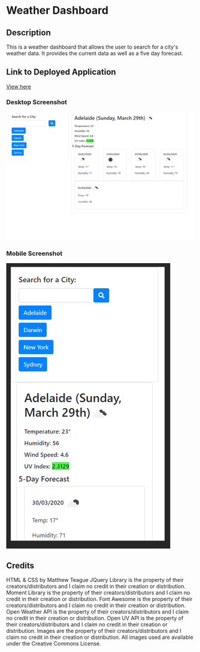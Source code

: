 # Weather Dashboard

## Description
This is a weather dashboard that allows the user to search for a city's weather data. It provides the current data as well as a five day forecast.

## Link to Deployed Application
[View here](https://trojanface.github.io/weatherdashboard/)

### Desktop Screenshot
![An image of the weather dashboard on desktop.](./desktop.png)

### Mobile Screenshot
![An image of the weather dashboard on mobile.](./Mobile.png)

## Credits
HTML & CSS by Matthew Teague
JQuery Library is the property of their creators/distributors and I claim no credit in their creation or distribution.
Moment Library is the property of their creators/distributors and I claim no credit in their creation or distribution.
Font Awesome is the property of their creators/distributors and I claim no credit in their creation or distribution.
Open Weather API is the property of their creators/distributors and I claim no credit in their creation or distribution.
Open UV API is the property of their creators/distributors and I claim no credit in their creation or distribution.
Images are the property of their creators/distributors and I claim no credit in their creation or distribution.
All images used are available under the Creative Commons License.
